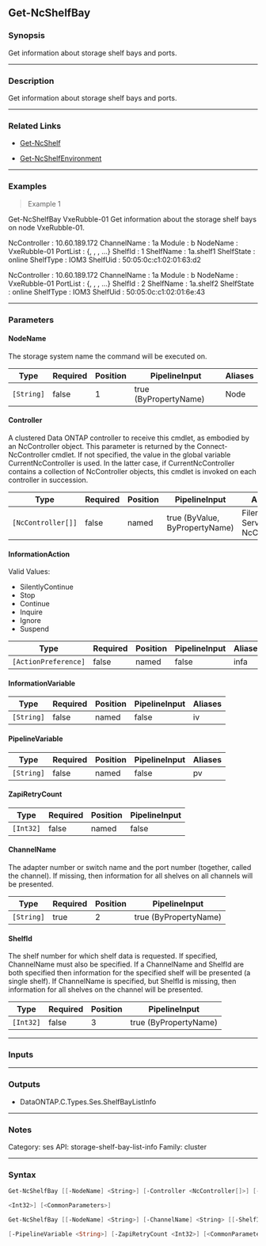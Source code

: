 Get-NcShelfBay
--------------

### Synopsis
Get information about storage shelf bays and ports.

---

### Description

Get information about storage shelf bays and ports.

---

### Related Links
* [Get-NcShelf](Get-NcShelf)

* [Get-NcShelfEnvironment](Get-NcShelfEnvironment)

---

### Examples
> Example 1

Get-NcShelfBay VxeRubble-01
Get information about the storage shelf bays on node VxeRubble-01.

NcController : 10.60.189.172
ChannelName  : 1a
Module       : b
NodeName     : VxeRubble-01
PortList     : {, , , ...}
ShelfId      : 1
ShelfName    : 1a.shelf1
ShelfState   : online
ShelfType    : IOM3
ShelfUid     : 50:05:0c:c1:02:01:63:d2

NcController : 10.60.189.172
ChannelName  : 1a
Module       : b
NodeName     : VxeRubble-01
PortList     : {, , , ...}
ShelfId      : 2
ShelfName    : 1a.shelf2
ShelfState   : online
ShelfType    : IOM3
ShelfUid     : 50:05:0c:c1:02:01:6e:43

---

### Parameters
#### **NodeName**
The storage system name the command will be executed on.

|Type      |Required|Position|PipelineInput        |Aliases|
|----------|--------|--------|---------------------|-------|
|`[String]`|false   |1       |true (ByPropertyName)|Node   |

#### **Controller**
A clustered Data ONTAP controller to receive this cmdlet, as embodied by an NcController object.  This parameter is returned by the Connect-NcController cmdlet.  If not specified, the value in the global variable CurrentNcController is used.  In the latter case, if CurrentNcController contains a collection of NcController objects, this cmdlet is invoked on each controller in succession.

|Type              |Required|Position|PipelineInput                 |Aliases                          |
|------------------|--------|--------|------------------------------|---------------------------------|
|`[NcController[]]`|false   |named   |true (ByValue, ByPropertyName)|Filer<br/>Server<br/>NcController|

#### **InformationAction**

Valid Values:

* SilentlyContinue
* Stop
* Continue
* Inquire
* Ignore
* Suspend

|Type                |Required|Position|PipelineInput|Aliases|
|--------------------|--------|--------|-------------|-------|
|`[ActionPreference]`|false   |named   |false        |infa   |

#### **InformationVariable**

|Type      |Required|Position|PipelineInput|Aliases|
|----------|--------|--------|-------------|-------|
|`[String]`|false   |named   |false        |iv     |

#### **PipelineVariable**

|Type      |Required|Position|PipelineInput|Aliases|
|----------|--------|--------|-------------|-------|
|`[String]`|false   |named   |false        |pv     |

#### **ZapiRetryCount**

|Type     |Required|Position|PipelineInput|
|---------|--------|--------|-------------|
|`[Int32]`|false   |named   |false        |

#### **ChannelName**
The adapter number or switch name and the port number (together, called the channel). If missing, then information for all shelves on all channels will be presented.

|Type      |Required|Position|PipelineInput        |
|----------|--------|--------|---------------------|
|`[String]`|true    |2       |true (ByPropertyName)|

#### **ShelfId**
The shelf number for which shelf data is requested. If specified, ChannelName must also be specified. If a ChannelName and ShelfId are both specified then information for the specified shelf will be presented (a single shelf). If ChannelName is specified, but ShelfId is missing, then information for all shelves on the channel will be presented.

|Type     |Required|Position|PipelineInput        |
|---------|--------|--------|---------------------|
|`[Int32]`|false   |3       |true (ByPropertyName)|

---

### Inputs

---

### Outputs
* DataONTAP.C.Types.Ses.ShelfBayListInfo

---

### Notes
Category: ses
API: storage-shelf-bay-list-info
Family: cluster

---

### Syntax
```PowerShell
Get-NcShelfBay [[-NodeName] <String>] [-Controller <NcController[]>] [-InformationAction <ActionPreference>] [-InformationVariable <String>] [-PipelineVariable <String>] [-ZapiRetryCount 
```
```PowerShell
<Int32>] [<CommonParameters>]
```
```PowerShell
Get-NcShelfBay [[-NodeName] <String>] [-ChannelName] <String> [[-ShelfId] <Int32>] [-Controller <NcController[]>] [-InformationAction <ActionPreference>] [-InformationVariable <String>] 
```
```PowerShell
[-PipelineVariable <String>] [-ZapiRetryCount <Int32>] [<CommonParameters>]
```
